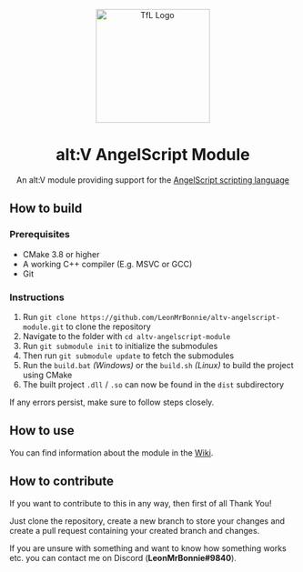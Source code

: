 <p align="center">
    <img width="200" src="https://www.angelcode.com/angelscript/sdk/docs/manual/aslogo.png" alt="TfL Logo">
    <h1 align="center">alt:V AngelScript Module</h1>
    <p align="center">An alt:V module providing support for the <a href="https://www.angelcode.com/angelscript/sdk/docs/manual/index.html">AngelScript scripting language</a></p>
</p>

## How to build

### Prerequisites

- CMake 3.8 or higher
- A working C++ compiler (E.g. MSVC or GCC)
- Git

### Instructions

1. Run `git clone https://github.com/LeonMrBonnie/altv-angelscript-module.git` to clone the repository
2. Navigate to the folder with `cd altv-angelscript-module`
3. Run `git submodule init` to initialize the submodules
4. Then run `git submodule update` to fetch the submodules
5. Run the `build.bat` *(Windows)* or the `build.sh` *(Linux)* to build the project using CMake
6. The built project `.dll` / `.so` can now be found in the `dist` subdirectory

If any errors persist, make sure to follow steps closely.

## How to use

You can find information about the module in the [Wiki](https://github.com/LeonMrBonnie/altv-angelscript-module/wiki).

## How to contribute

If you want to contribute to this in any way, then first of all Thank You!

Just clone the repository, create a new branch to store your changes and create a pull request containing your created branch and changes.

If you are unsure with something and want to know how something works etc. you can contact me on Discord (**LeonMrBonnie#9840**).
